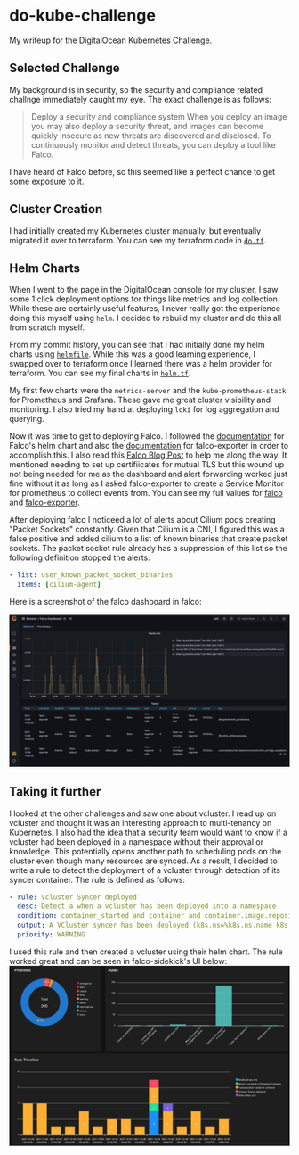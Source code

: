 # do-kube-challenge
My writeup for the DigitalOcean Kubernetes Challenge.

## Selected Challenge
My background is in security, so the security and compliance related challnge immediately caught my eye. The exact challenge is as follows:

> Deploy a security and compliance system
When you deploy an image you may also deploy a security threat, and images can become quickly insecure as new threats are discovered and disclosed. To continuously monitor and detect threats, you can deploy a tool like Falco.

I have heard of Falco before, so this seemed like a perfect chance to get some exposure to it.

## Cluster Creation
I had initially created my Kubernetes cluster manually, but eventually migrated it over to terraform. You can see my terraform code in [`do.tf`](do.tf).

## Helm Charts
When I went to the page in the DigitalOcean console for my cluster, I saw some 1 click deployment options for things like metrics and log collection. While these are certainly useful features, I never really got the experience doing this myself using `helm`. I decided to rebuild my cluster and do this all from scratch myself.

From my commit history, you can see that I had initially done my helm charts using [`helmfile`](https://github.com/roboll/helmfile). While this was a good learning experience, I swapped over to terraform once I learned there was a helm provider for terraform. You can see my final charts in [`helm.tf`](helm.tf).

My first few charts were the `metrics-server` and the `kube-prometheus-stack` for Prometheus and Grafana. These gave me great cluster visibility and monitoring. I also tried my hand at deploying `loki` for log aggregation and querying.

Now it was time to get to deploying Falco. I followed the [documentation](https://github.com/falcosecurity/charts/tree/master/falco) for Falco's helm chart and also the [documentation](https://github.com/falcosecurity/charts/tree/master/falco-exporter) for falco-exporter in order to accomplish this. I also read this [Falco Blog Post](https://falco.org/blog/falco-kind-prometheus-grafana/) to help me along the way. It mentioned needing to set up certifiicates for mutual TLS but this wound up not being needed for me as the dashboard and alert forwarding worked just fine without it as long as I asked falco-exporter to create a Service Monitor for prometheus to collect events from. You can see my full values for [falco](values/falco.yaml) and [falco-exporter](values/falco-exporter.yaml).

After deploying falco I noticeed a lot of alerts about Cilium pods creating "Packet Sockets" constantly. Given that Cilium is a CNI, I figured this was a false positive and added cilium to a list of known binaries that create packet sockets. The packet socket rule already has a suppression of this list so the following definition stopped the alerts:

```yaml
- list: user_known_packet_socket_binaries
  items: [cilium-agent]
```

Here is a screenshot of the falco dashboard in falco:

![Falco Dashboard](dashboard.png)

## Taking it further
I looked at the other challenges and saw one about vcluster. I read up on vcluster and thought it was an interesting approach to multi-tenancy on Kubernetes. I also had the idea that a security team would want to know if a vcluster had been deployed in a namespace without their approval or knowledge. This potentially opens another path to scheduling pods on the cluster even though many resources are synced. As a result, I decided to write a rule to detect the deployment of a vcluster through detection of its syncer container. The rule is defined as follows:

```yaml
- rule: Vcluster Syncer deployed
  desc: Detect a when a vcluster has been deployed into a namespace
  condition: container_started and container and container.image.repository endswith "loftsh/vcluster"
  output: A VCluster syncer has been deployed (k8s.ns=%k8s.ns.name k8s.pod=%k8s.pod.name container.id=%container.id)
  priority: WARNING
```

I used this rule and then created a vcluster using their helm chart. The rule worked great and can be seen in falco-sidekick's UI below:
![Vcluster Rule](event.png)
